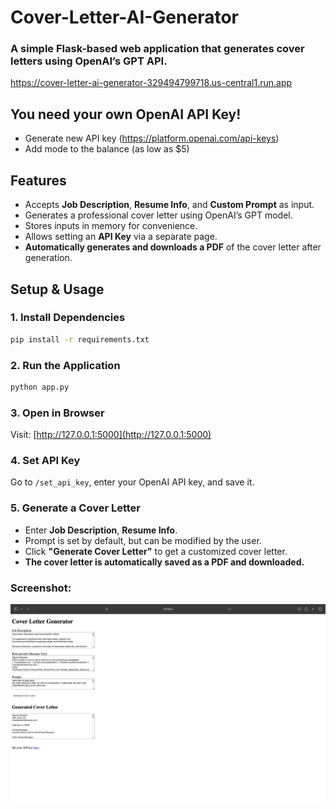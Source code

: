 # Cover-Letter-AI-Generator

### A simple Flask-based web application that generates cover letters using OpenAI’s GPT API.

https://cover-letter-ai-generator-329494799718.us-central1.run.app

## You need your own OpenAI API Key! 
- Generate new API key (https://platform.openai.com/api-keys)
- Add mode to the balance (as low as $5)

## Features
- Accepts **Job Description**, **Resume Info**, and **Custom Prompt** as input.
- Generates a professional cover letter using OpenAI’s GPT model.
- Stores inputs in memory for convenience.
- Allows setting an **API Key** via a separate page.
- **Automatically generates and downloads a PDF** of the cover letter after generation.

## Setup & Usage

### 1. Install Dependencies
```bash
pip install -r requirements.txt
```

### 2. Run the Application
```bash
python app.py
```

### 3. Open in Browser
Visit: [http://127.0.0.1:5000](http://127.0.0.1:5000)

### 4. Set API Key
Go to `/set_api_key`, enter your OpenAI API key, and save it.

### 5. Generate a Cover Letter
- Enter **Job Description**, **Resume Info**.
- Prompt is set by default, but can be modified by the user.
- Click **"Generate Cover Letter"** to get a customized cover letter.
- **The cover letter is automatically saved as a PDF and downloaded.**

### Screenshot:
![homepage_screenshot.png](homepage_screenshot.png)
